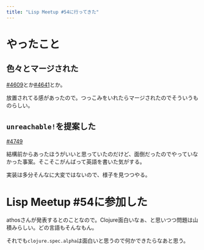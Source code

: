 ```yaml
---
title: "Lisp Meetup #54に行ってきた"
---
```


# やったこと

## 色々とマージされた

[#4609](https://github.com/crystal-lang/crystal/pull/4609)とか[#4641](https://github.com/crystal-lang/crystal/pull/4641)とか。

放置されてる感があったので。つっこみをいれたらマージされたのでそういうものらしい。

## `unreachable!`を提案した

[#4749](https://github.com/crystal-lang/crystal/issues/4749)

結構前からあったほうがいいと思っていたのだけど、面倒だったのでやっていなかった事案。そこそこがんばって英語を書いた気がする。

実装は多分そんなに大変ではないので、様子を見つつやる。

# Lisp Meetup #54に参加した

athosさんが発表するとのことなので。Clojure面白いなぁ、と思いつつ問題は山積みらしい。どの言語もそんなもん。

それでも`clojure.spec.alpha`は面白いと思うので何かできたらなあと思う。
